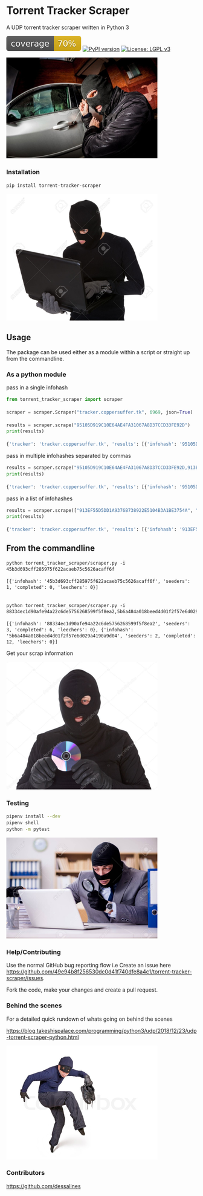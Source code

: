 # Torrent Tracker Scraper

A UDP torrent tracker scraper written in Python 3 

![Coverage SVG](docs/imgs/coverage.svg)
[![PyPI version](https://badge.fury.io/py/torrent-tracker-scraper.svg)](https://badge.fury.io/py/torrent-tracker-scraper)
[![License: LGPL v3](https://img.shields.io/badge/License-LGPL%20v3-blue.svg)](https://www.gnu.org/licenses/lgpl-3.0)

<img src="docs/imgs/car-thief.jpg" width="400">

### Installation

```bash
pip install torrent-tracker-scraper
```

<img src="docs/imgs/thief-downloading-python-package.jpg" width="400">

## Usage

The package can be used either as a module within a script or straight up from the commandline.

### As a python module

pass in a single infohash

```python
from torrent_tracker_scraper import scraper

scraper = scraper.Scraper("tracker.coppersuffer.tk", 6969, json=True)

results = scraper.scrape("95105D919C10E64AE4FA31067A8D37CCD33FE92D")
print(results)

{'tracker': 'tracker.coppersuffer.tk', 'results': [{'infohash': '95105D919C10E64AE4FA31067A8D37CCD33FE92D', 'seeders': 112, 'completed': 496, 'leechers': 2}]}
```

pass in multiple infohashes separated by commas

```python
results = scraper.scrape("95105D919C10E64AE4FA31067A8D37CCD33FE92D,913EF55D5DD1A9376B738922E5104B3A1BE3754A")
print(results)

{'tracker': 'tracker.coppersuffer.tk', 'results': [{'infohash': '95105D919C10E64AE4FA31067A8D37CCD33FE92D', 'seeders': 112, 'completed': 496, 'leechers': 2}, {'infohash': '913EF55D5DD1A9376B738922E5104B3A1BE3754A', 'seeders': 334, 'completed': 989, 'leechers': 250}]}
```
pass in a list of infohashes

```python
results = scraper.scrape(["913EF55D5DD1A9376B738922E5104B3A1BE3754A", "95105D919C10E64AE4FA31067A8D37CCD33FE92D"])
print(results)

{'tracker': 'tracker.coppersuffer.tk', 'results': [{'infohash': '913EF55D5DD1A9376B738922E5104B3A1BE3754A', 'seeders': 334, 'completed': 989, 'leechers': 250}, {'infohash': '95105D919C10E64AE4FA31067A8D37CCD33FE92D', 'seeders': 112, 'completed': 496, 'leechers': 2}]}
```

## From the commandline

``` 
python torrent_tracker_scraper/scraper.py -i 45b3d693cff285975f622acaeb75c5626acaff6f

[{'infohash': '45b3d693cff285975f622acaeb75c5626acaff6f', 'seeders': 1, 'completed': 0, 'leechers': 0}]


python torrent_tracker_scraper/scraper.py -i 88334ec1d90afe94a22c6de5756268599f5f8ea2,5b6a484a018beed4d01f2f57e6d029a4190a9d04

[{'infohash': '88334ec1d90afe94a22c6de5756268599f5f8ea2', 'seeders': 3, 'completed': 6, 'leechers': 0}, {'infohash': '5b6a484a018beed4d01f2f57e6d029a4190a9d04', 'seeders': 2, 'completed': 12, 'leechers': 0}]
```

Get your scrap information

<img src="docs/imgs/thief-with-an-early.2000s-limp-bizkit-cd.jpg" width="400">

### Testing

```bash
pipenv install --dev
pipenv shell
python -m pytest
```

<img src="docs/imgs/thief-reviewing-unit-test-reports.jpg" width="400">

### Help/Contributing

Use the normal GitHub bug reporting flow i.e Create an issue here 
<https://github.com/49e94b8f256530dc0d41f740dfe8a4c1/torrent-tracker-scraper/issues>.

Fork the code, make your changes and create a pull request.

### Behind the scenes

For a detailed quick rundown of whats going on behind the scenes

<https://blog.takeshispalace.com/programming/python3/udp/2018/12/23/udp-torrent-scraper-python.html>

<img src="docs/imgs/thief-tiptoe.jpg" width="400">

### Contributors

<https://github.com/dessalines>


